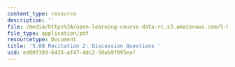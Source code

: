 ```yaml
---
content_type: resource
description: ''
file: /media/https%3A/open-learning-course-data-rc.s3.amazonaws.com/5-08j-biological-chemistry-ii-spring-2016/ed00f3896436af474dc258ab9f095eaf_MIT5_08jS16r2_questions.pdf
file_type: application/pdf
resourcetype: Document
title: '5.08 Recitation 2: Discussion Questions '
uid: ed00f389-6436-af47-4dc2-58ab9f095eaf
---
```

